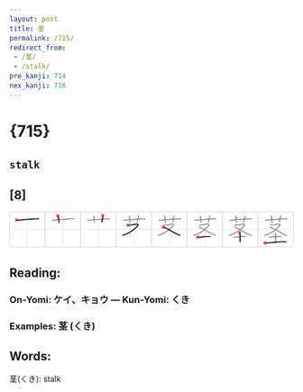 ```yaml
---
layout: post
title: 茎
permalink: /715/
redirect_from:
 - /茎/
 - /stalk/
pre_kanji: 714
nex_kanji: 716
---
```


# {715}

## `stalk`

## [8]

<div class="stroke"><img src="../images/E88C8E.png" /></div>

## Reading:

### On-Yomi: ケイ、キョウ &mdash; Kun-Yomi: くき

### Examples: 茎 (くき)

## Words:

茎(くき): stalk

